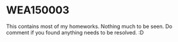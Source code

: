 # WEA150003
This contains most of my homeworks. Nothing much to be seen. Do comment if you found anything needs to be resolved. :D

